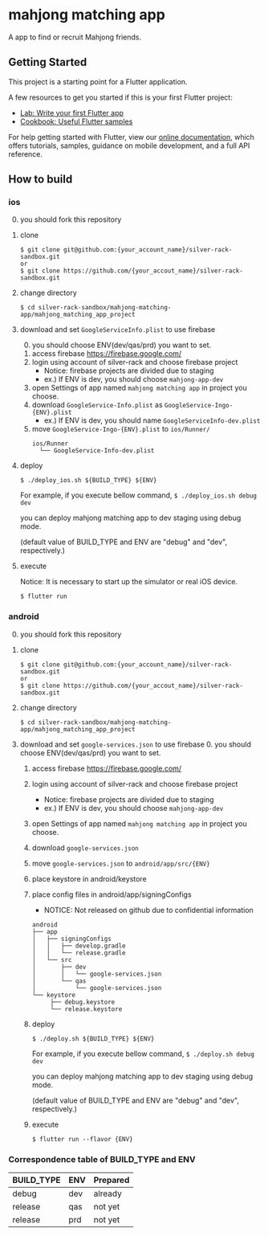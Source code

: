 # mahjong matching app

A app to find or recruit Mahjong friends.

## Getting Started

This project is a starting point for a Flutter application.

A few resources to get you started if this is your first Flutter project:

- [Lab: Write your first Flutter app](https://flutter.dev/docs/get-started/codelab)
- [Cookbook: Useful Flutter samples](https://flutter.dev/docs/cookbook)

For help getting started with Flutter, view our 
[online documentation](https://flutter.dev/docs), which offers tutorials, 
samples, guidance on mobile development, and a full API reference.

## How to build

### ios
0. you should fork this repository

1. clone
    ```
    $ git clone git@github.com:{your_account_name}/silver-rack-sandbox.git
    or
    $ git clone https://github.com/{your_accout_name}/silver-rack-sandbox.git
    ```

2. change directory
    ```
    $ cd silver-rack-sandbox/mahjong-matching-app/mahjong_matching_app_project
      ```

3. download and set `GoogleServiceInfo.plist` to use firebase

    0. you should choose ENV(dev/qas/prd) you want to set.
    1. access firebase https://firebase.google.com/
    2. login using account of silver-rack and choose firebase project
        - Notice: firebase projects are divided due to staging
        - ex.) If ENV is dev, you should choose `mahjong-app-dev`
    3. open Settings of app named `mahjong matching app` in project you choose.
    4. download `GoogleService-Info.plist` as `GoogleService-Ingo-{ENV}.plist`
        - ex.) If ENV is dev, you should name `GoogleServiceInfo-dev.plist`
    5. move `GoogleService-Ingo-{ENV}.plist` to `ios/Runner/`
        ```
        ios/Runner
          └── GoogleService-Info-dev.plist
        ```

4. deploy
    ```
    $ ./deploy_ios.sh ${BUILD_TYPE} ${ENV}
    ```

    For example, if you execute bellow command,
        ```
        $ ./deploy_ios.sh debug dev
        ```

    you can deploy mahjong matching app to dev staging using debug mode.

    (default value of BUILD_TYPE and ENV are "debug" and "dev", respectively.)

5. execute

    Notice: It is necessary to start up the simulator or real iOS device.
    ```
    $ flutter run
    ```

### android
0. you should fork this repository

1. clone
    ```
    $ git clone git@github.com:{your_account_name}/silver-rack-sandbox.git
    or
    $ git clone https://github.com/{your_accout_name}/silver-rack-sandbox.git
    ```

2. change directory
    ```
    $ cd silver-rack-sandbox/mahjong-matching-app/mahjong_matching_app_project
      ```

3. download and set `google-services.json` to use firebase
    0. you should choose ENV(dev/qas/prd) you want to set.
    1. access firebase https://firebase.google.com/
    2. login using account of silver-rack and choose firebase project
        - Notice: firebase projects are divided due to staging
        - ex.) If ENV is dev, you should choose `mahjong-app-dev`
    3. open Settings of app named `mahjong matching app` in project you choose.
    4. download `google-services.json`
    5. move `google-services.json` to `android/app/src/{ENV}`
    6. place keystore in android/keystore
    7. place config files in android/app/signingConfigs
        - NOTICE: Not released on github due to confidential information
        ```
        android
        ├── app
        │   ├── signingConfigs
        │   │   ├── develop.gradle
        │   │   └── release.gradle
        │   └── src
        │       ├── dev
        │       │   └── google-services.json
        │       └── qas
        │           └── google-services.json
        └── keystore
             ├── debug.keystore
             └── release.keystore
        ```
    8. deploy
        ```
        $ ./deploy.sh ${BUILD_TYPE} ${ENV}
        ```

        For example, if you execute bellow command,
            ```
            $ ./deploy.sh debug dev
            ```

        you can deploy mahjong matching app to dev staging using debug mode.

        (default value of BUILD_TYPE and ENV are "debug" and "dev", respectively.)

    9. execute
        ```
        $ flutter run --flavor {ENV}
        ```

### Correspondence table of BUILD_TYPE and ENV
| BUILD_TYPE | ENV | Prepared |
| --- | --- | --- |
| debug | dev | already |
| release | qas | not yet |
| release | prd | not yet |

